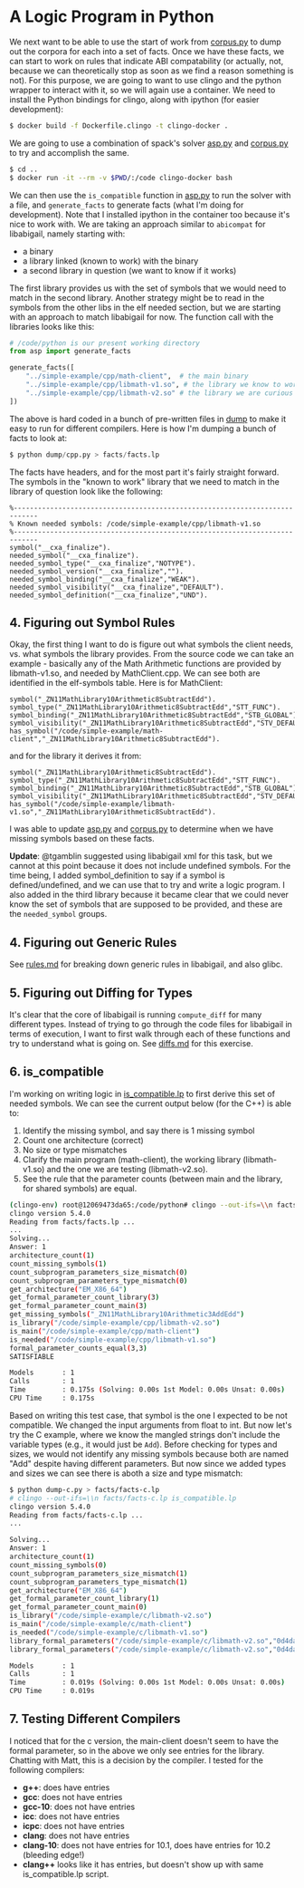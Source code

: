 # A Logic Program in Python

We next want to be able to use the start of work from [corpus.py](corpus.py)
to dump out the corpora for each into a set of facts. Once we have these facts, we can start to work
on rules that indicate ABI compatability (or actually, not, because we can theoretically stop as soon as we find a reason
something is not). For this purpose, we are going to want to use clingo and the
python wrapper to interact with it, so we will again use a container. We need to install
the Python bindings for clingo, along with ipython (for easier development):

```bash
$ docker build -f Dockerfile.clingo -t clingo-docker .
```

We are going to use a combination of spack's solver [asp.py](https://github.com/spack/spack/blob/develop/lib/spack/spack/solver/asp.py)
and [corpus.py](corpus.py) to try and accomplish the same.

```bash
$ cd ..
$ docker run -it --rm -v $PWD/:/code clingo-docker bash
```

We can then use the `is_compatible` function in [asp.py](asp.py) to run the solver
with a file, and `generate_facts` to generate facts (what I'm doing for development).
Note that I installed ipython in the container too because it's nice to work with.
We are taking an approach similar to `abicompat` for libabigail, namely starting
with:

 - a binary
 - a library linked (known to work) with the binary
 - a second library in question (we want to know if it works)

The first library provides us with the set of symbols that we would need to 
match in the second library. Another strategy might be to read in the symbols
from the other libs in the elf needed section, but we are starting with an
approach to match libabigail for now. The function call with the libraries
looks like this:

```python
# /code/python is our present working directory
from asp import generate_facts

generate_facts([
    "../simple-example/cpp/math-client",  # the main binary
    "../simple-example/cpp/libmath-v1.so", # the library we know to work
    "../simple-example/cpp/libmath-v2.so" # the library we are curious about
])
```

The above is hard coded in a bunch of pre-written files in [dump](dump)
to make it easy to run for different compilers.
Here is how I'm dumping a bunch of facts to look at:

```python
$ python dump/cpp.py > facts/facts.lp
```
The facts have headers, and for the most part it's fairly straight forward.
The symbols in the "known to work" library that we need to match in the
library of question look like the following:

```lp
%----------------------------------------------------------------------------
% Known needed symbols: /code/simple-example/cpp/libmath-v1.so
%----------------------------------------------------------------------------
symbol("__cxa_finalize").
needed_symbol("__cxa_finalize").
needed_symbol_type("__cxa_finalize","NOTYPE").
needed_symbol_version("__cxa_finalize","").
needed_symbol_binding("__cxa_finalize","WEAK").
needed_symbol_visibility("__cxa_finalize","DEFAULT").
needed_symbol_definition("__cxa_finalize","UND").
```

## 4. Figuring out Symbol Rules

Okay, the first thing I want to do is figure out what symbols the client needs,
vs. what symbols the library provides. From the source code we can take an example -
basically any of the Math Arithmetic functions are provided by libmath-v1.so,
and needed by MathClient.cpp. We can see both are identified in the elf-symbols
table. Here is for MathClient:

```lp
symbol("_ZN11MathLibrary10Arithmetic8SubtractEdd").
symbol_type("_ZN11MathLibrary10Arithmetic8SubtractEdd","STT_FUNC").
symbol_binding("_ZN11MathLibrary10Arithmetic8SubtractEdd","STB_GLOBAL").
symbol_visibility("_ZN11MathLibrary10Arithmetic8SubtractEdd","STV_DEFAULT").
has_symbol("/code/simple-example/math-client","_ZN11MathLibrary10Arithmetic8SubtractEdd").
```

and for the library it derives it from:

```lp
symbol("_ZN11MathLibrary10Arithmetic8SubtractEdd").
symbol_type("_ZN11MathLibrary10Arithmetic8SubtractEdd","STT_FUNC").
symbol_binding("_ZN11MathLibrary10Arithmetic8SubtractEdd","STB_GLOBAL").
symbol_visibility("_ZN11MathLibrary10Arithmetic8SubtractEdd","STV_DEFAULT").
has_symbol("/code/simple-example/libmath-v1.so","_ZN11MathLibrary10Arithmetic8SubtractEdd").
```

I was able to update [asp.py](asp.py) and [corpus.py](corpus.py) to determine
when we have missing symbols based on these facts.

**Update**: @tgamblin suggested using libabigail xml for this task, but we cannot
at this point because it does not include undefined symbols. For the time being,
I added symbol_definition to say if a symbol is defined/undefined, and
we can use that to try and write a logic program. I also added in the third library
because it became clear that we could never know the set of symbols that are supposed
to be provided, and these are the `needed_symbol` groups. 

## 4. Figuring out Generic Rules

See [rules.md](rules.md) for breaking down generic rules in libabigail, and also glibc. 


## 5. Figuring out Diffing for Types

It's clear that the core of libabigail is running `compute_diff` for many different types.
Instead of trying to go through the code files for libabigail in terms of execution, I want
to first walk through each of these functions and try to understand what is going on.
See [diffs.md](diffs.md) for this exercise.

## 6. is_compatible

I'm working on writing logic in [is_compatible.lp](is_compatible.lp)
to first derive this set of needed symbols.
We can see the current output below (for the C++) is able to:

1. Identify the missing symbol, and say there is 1 missing symbol
2. Count one architecture (correct)
3. No size or type mismatches
4. Clarify the main program (math-client), the working library (libmath-v1.so) and the one we are testing (libmath-v2.so).
5. See the rule that the parameter counts (between main and the library, for shared symbols) are equal.



```bash
(clingo-env) root@12069473da65:/code/python# clingo --out-ifs=\\n facts/facts.lp is_compatible.lp 
clingo version 5.4.0
Reading from facts/facts.lp ...
...
Solving...
Answer: 1
architecture_count(1)
count_missing_symbols(1)
count_subprogram_parameters_size_mismatch(0)
count_subprogram_parameters_type_mismatch(0)
get_architecture("EM_X86_64")
get_formal_parameter_count_library(3)
get_formal_parameter_count_main(3)
get_missing_symbols("_ZN11MathLibrary10Arithmetic3AddEdd")
is_library("/code/simple-example/cpp/libmath-v2.so")
is_main("/code/simple-example/cpp/math-client")
is_needed("/code/simple-example/cpp/libmath-v1.so")
formal_parameter_counts_equal(3,3)
SATISFIABLE

Models       : 1
Calls        : 1
Time         : 0.175s (Solving: 0.00s 1st Model: 0.00s Unsat: 0.00s)
CPU Time     : 0.175s
```

Based on writing this test case, that symbol is the one I expected to be not
compatible. We changed the input arguments from float to int. But now let's try the
C example, where we know the mangled strings don't include the variable
types (e.g., it would just be `Add`). Before checking for types and sizes,
we would not identify any missing symbols because both are named "Add" despite
having different parameters. But now since we added types and sizes we can
see there is aboth a size and type mismatch:

```bash
$ python dump-c.py > facts/facts-c.lp
# clingo --out-ifs=\\n facts/facts-c.lp is_compatible.lp 
clingo version 5.4.0
Reading from facts/facts-c.lp ...
...

Solving...
Answer: 1
architecture_count(1)
count_missing_symbols(0)
count_subprogram_parameters_size_mismatch(1)
count_subprogram_parameters_type_mismatch(1)
get_architecture("EM_X86_64")
get_formal_parameter_count_library(1)
get_formal_parameter_count_main(0)
is_library("/code/simple-example/c/libmath-v2.so")
is_main("/code/simple-example/c/math-client")
is_needed("/code/simple-example/c/libmath-v1.so")
library_formal_parameters("/code/simple-example/c/libmath-v2.so","0d4da1237a945ffc1d5e421ffd5752e3","Add","9382a504b9272595542486c61a7affb0")
library_formal_parameters("/code/simple-example/c/libmath-v2.so","0d4da1237a945ffc1d5e421ffd5752e3","Add","c83a9eccfcf01fe36ff19e1edacb0c91")

Models       : 1
Calls        : 1
Time         : 0.019s (Solving: 0.00s 1st Model: 0.00s Unsat: 0.00s)
CPU Time     : 0.019s
```

## 7. Testing Different Compilers

I noticed that for the c version, the main-client doesn't seem to have the formal parameter, so in the
above we only see entries for the library. Chatting with Matt, this is a decision by the compiler.
I tested for the following compilers:

 - **g++**: does have entries
 - **gcc**: does not have entries
 - **gcc-10**: does not have entries
 - **icc**: does not have entries
 - **icpc**: does not have entries
 - **clang**: does not have entries
 - **clang-10**: does not have entries for 10.1, does have entries for 10.2 (bleeding edge!)
 - **clang++** looks like it has entries, but doesn't show up with same is_compatible.lp script.
